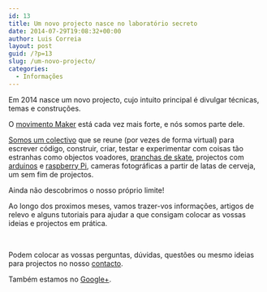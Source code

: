 ```yaml
---
id: 13
title: Um novo projecto nasce no laboratório secreto
date: 2014-07-29T19:08:32+00:00
author: Luis Correia
layout: post
guid: /?p=13
slug: /um-novo-projecto/
categories:
  - Informações
---
```

Em 2014 nasce um novo projecto, cujo intuito principal é divulgar técnicas, temas e construções.

O <a title="Movimento Maker" href="http://en.wikipedia.org/wiki/Maker_movement" target="_blank">movimento Maker</a> está cada vez mais forte, e nós somos parte dele.

<a title="One Over Zero" href="http://oneoverzero.org/" target="_blank">Somos um colectivo</a> que se reune (por vezes de forma virtual) para escrever código, construir, criar, testar e experimentar com coisas tão estranhas como objectos voadores, <a title="OOZ Boards" href="https://plus.google.com/u/0/b/110088204871756360498/110088204871756360498/" target="_blank">pranchas de skate</a>, projectos com <a title="Arduino" href="http://arduino.cc" target="_blank">arduinos</a> e <a title="Raspberry Pi" href="http://www.raspberrypi.org/" target="_blank">raspberry Pi</a>, cameras fotográficas a partir de latas de cerveja, um sem fim de projectos.

Ainda não descobrimos o nosso próprio limite!

Ao longo dos proximos meses, vamos trazer-vos informações, artigos de relevo e alguns tutoriais para ajudar a que consigam colocar as vossas ideias e projectos em prática.

&nbsp;

Podem colocar as vossas perguntas, dúvidas, questões ou mesmo ideias para projectos no nosso [contacto](/contacto/ "Contacto").

Também estamos no <a href="https://plus.google.com/108701695142339153954" rel="publisher">Google+</a>.